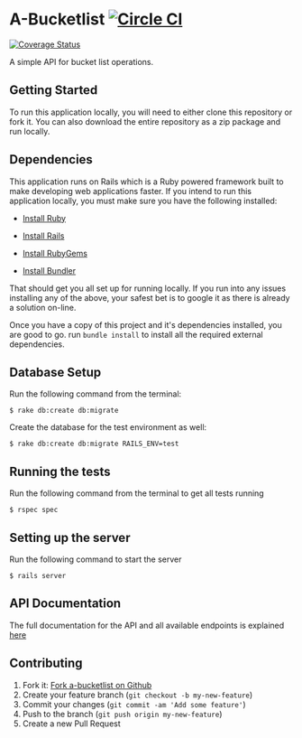 # A-Bucketlist [![Circle CI](https://circleci.com/gh/andela-cdaniel/abucketlist/tree/master.svg?style=svg)](https://circleci.com/gh/andela-cdaniel/abucketlist/tree/master)
[![Coverage Status](https://coveralls.io/repos/andela-cdaniel/abucketlist/badge.svg?branch=master&service=github)](https://coveralls.io/github/andela-cdaniel/abucketlist?branch=master)

A simple API for bucket list operations.

## Getting Started

To run this application locally, you will need to either clone this repository or fork it. You can also download the entire repository as a zip package and run locally.

## Dependencies

This application runs on Rails which is a Ruby powered framework built to make developing web applications faster. If you intend to run this application locally, you must make sure you have the following installed:

* [Install Ruby](http://www.ruby-lang.org)
* [Install Rails](http://rubyonrails.org)

* [Install RubyGems](https://rubygems.org/pages/download)
* [Install Bundler](http://bundler.io/)

That should get you all set up for running locally. If you run into any issues installing any of the above, your safest bet is to google it as there is already a solution on-line.

Once you have a copy of this project and it's dependencies installed, you are good to go. run `bundle install` to install all the required external dependencies.

## Database Setup

Run the following command from the terminal:

```shell
$ rake db:create db:migrate
```

Create the database for the test environment as well:

```shell
$ rake db:create db:migrate RAILS_ENV=test
```

## Running the tests

Run the following command from the terminal to get all tests running

```shell
$ rspec spec
```

## Setting up the server

Run the following command to start the server

```shell
$ rails server
```

## API Documentation

The full documentation for the API and all available endpoints is explained [here](https://andela-cdaniel.github.io/slate)

## Contributing

1. Fork it: [Fork a-bucketlist on Github](https://github.com/andela-cdaniel/a-bucketlist/fork)
2. Create your feature branch (`git checkout -b my-new-feature`)
3. Commit your changes (`git commit -am 'Add some feature'`)
4. Push to the branch (`git push origin my-new-feature`)
5. Create a new Pull Request
